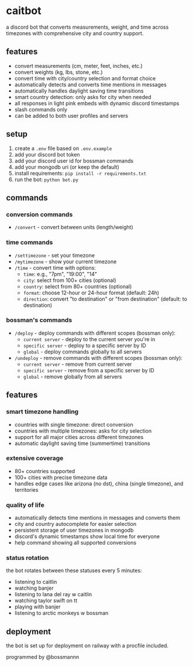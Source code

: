 # caitbot

a discord bot that converts measurements, weight, and time across timezones with comprehensive city and country support.

## features

- convert measurements (cm, meter, feet, inches, etc.)
- convert weights (kg, lbs, stone, etc.)
- convert time with city/country selection and format choice
- automatically detects and converts time mentions in messages
- automatically handles daylight saving time transitions
- smart country detection: only asks for city when needed
- all responses in light pink embeds with dynamic discord timestamps
- slash commands only
- can be added to both user profiles and servers

## setup

1. create a `.env` file based on `.env.example`
2. add your discord bot token
3. add your discord user id for bossman commands
4. add your mongodb uri (or keep the default)
5. install requirements: `pip install -r requirements.txt`
6. run the bot: `python bot.py`

## commands

### conversion commands
- `/convert` - convert between units (length/weight)

### time commands
- `/settimezone` - set your timezone
- `/mytimezone` - show your current timezone
- `/time` - convert time with options:
  - `time`: e.g., "7pm", "19:00", "14"
  - `city`: select from 100+ cities (optional)
  - `country`: select from 80+ countries (optional)
  - `format`: choose 12-hour or 24-hour format (default: 24h)
  - `direction`: convert "to destination" or "from destination" (default: to destination)

### bossman's commands
- `/deploy` - deploy commands with different scopes (bossman only):
  - `current server` - deploy to the current server you're in
  - `specific server` - deploy to a specific server by ID
  - `global` - deploy commands globally to all servers
- `/undeploy` - remove commands with different scopes (bossman only):
  - `current server` - remove from current server
  - `specific server` - remove from a specific server by ID
  - `global` - remove globally from all servers

## features

### smart timezone handling
- countries with single timezone: direct conversion
- countries with multiple timezones: asks for city selection
- support for all major cities across different timezones
- automatic daylight saving time (summertime) transitions

### extensive coverage
- 80+ countries supported
- 100+ cities with precise timezone data
- handles edge cases like arizona (no dst), china (single timezone), and territories

### quality of life
- automatically detects time mentions in messages and converts them
- city and country autocomplete for easier selection
- persistent storage of user timezones in mongodb
- discord's dynamic timestamps show local time for everyone
- help command showing all supported conversions

### status rotation
the bot rotates between these statuses every 5 minutes:
- listening to caitlin
- watching banjer
- listening to lana del ray w caitlin
- watching taylor swift on tt
- playing with banjer
- listening to arctic monkeys w bossman

## deployment

the bot is set up for deployment on railway with a procfile included.

programmed by @bossmannn
